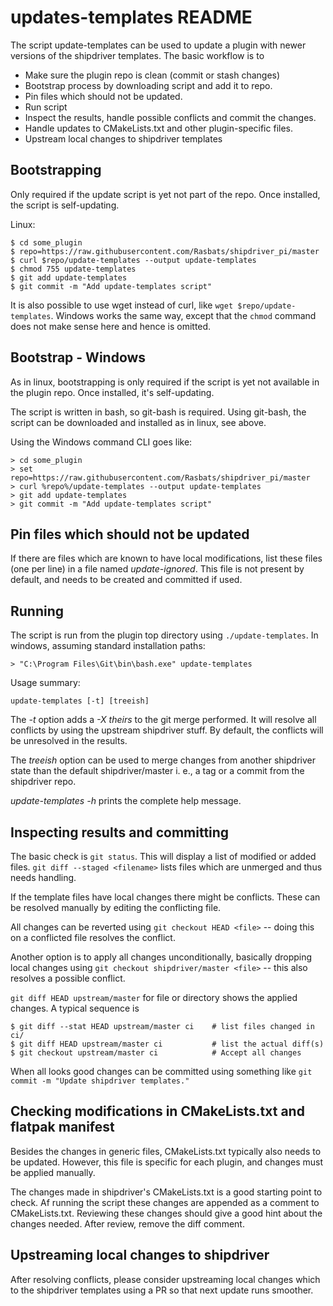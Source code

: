 updates-templates README
========================

The script update-templates can be used to update a plugin with
newer versions of the shipdriver templates. The basic workflow
is to

  - Make sure the plugin repo is clean (commit or stash changes)
  - Bootstrap process by downloading script and add it to repo.
  - Pin files which should not be updated.
  - Run script
  - Inspect the results, handle possible conflicts and commit the
    changes.
  - Handle updates to CMakeLists.txt and other plugin-specific files.
  - Upstream local changes to shipdriver templates

Bootstrapping
-------------
Only required if the update script is yet not part of the repo. Once
installed, the script is self-updating.

Linux:

    $ cd some_plugin
    $ repo=https://raw.githubusercontent.com/Rasbats/shipdriver_pi/master
    $ curl $repo/update-templates --output update-templates
    $ chmod 755 update-templates
    $ git add update-templates
    $ git commit -m "Add update-templates script"

It is also possible to use wget instead of curl, like
`wget $repo/update-templates`. Windows works the same way, except that
the `chmod` command does not make sense here and hence is omitted.


Bootstrap - Windows
-------------------

As in linux, bootstrapping is only required if the script is yet not
available in the plugin repo. Once installed, it's self-updating.

The script is written in bash, so git-bash is required. Using git-bash, the
script can be downloaded and installed as in linux, see above.

Using the Windows command CLI goes like:

    > cd some_plugin
    > set repo=https://raw.githubusercontent.com/Rasbats/shipdriver_pi/master
    > curl %repo%/update-templates --output update-templates
    > git add update-templates
    > git commit -m "Add update-templates script"


Pin files which should not be updated
-------------------------------------

If there are files which are known to have local modifications, list these
files (one per line) in a file named *update-ignored*.  This file is not
present by default, and needs to be created and committed if used.


Running
-------

The script is run from the plugin top directory using
`./update-templates`. In windows, assuming standard installation paths:

    > "C:\Program Files\Git\bin\bash.exe" update-templates

Usage summary:

    update-templates [-t] [treeish]

The *-t* option adds a *-X theirs* to the git merge performed. It will
resolve all conflicts by using the upstream shipdriver stuff. By default,
the conflicts will be unresolved in the results.

The *treeish* option can be used to merge changes from another shipdriver
state than the default shipdriver/master i. e., a tag or a commit from
the shipdriver repo.

*update-templates -h* prints the complete help message.


Inspecting results and committing
---------------------------------

The basic check is `git status`. This will display a list of modified or
added files. `git diff --staged <filename>` lists files which are unmerged
and thus needs handling.

If the template files have local changes there might be conflicts. These
can be resolved manually by editing the conflicting file.

All changes can be reverted using `git checkout HEAD <file>` -- doing this
on a conflicted file resolves the conflict.

Another option is to apply all changes unconditionally, basically dropping
local changes using `git checkout shipdriver/master <file>` -- this also
resolves a possible conflict.

`git diff HEAD upstream/master` for file or directory shows the applied
changes.  A typical sequence is

    $ git diff --stat HEAD upstream/master ci    # list files changed in ci/
    $ git diff HEAD upstream/master ci           # list the actual diff(s)
    $ git checkout upstream/master ci            # Accept all changes

When all looks good changes can be committed using something like
`git commit -m "Update shipdriver templates."`

Checking modifications in CMakeLists.txt and flatpak manifest
-------------------------------------------------------------

Besides the changes in generic files, CMakeLists.txt typically also needs to
be updated. However, this file is specific for each plugin, and changes must
be applied manually.

The changes made in shipdriver's CMakeLists.txt is a good starting point to
check. Af running the script these changes are appended as a comment to
CMakeLists.txt. Reviewing these changes should give a good hint about the
changes needed. After review, remove the diff comment.


Upstreaming local changes to shipdriver
---------------------------------------
After resolving conflicts, please consider upstreaming local changes which
to the shipdriver templates using a PR so that next update runs
smoother.
